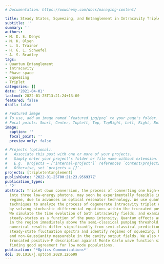 ```yaml
---
# Documentation: https://wowchemy.com/docs/managing-content/

title: Steady States, Squeezing, and Entanglement in Intracavity Triplet down Conversion
subtitle: ''
summary: ''
authors:
- M. D. E. Denys
- M. K. Olsen
- L. S. Trainor
- H. G. L. Schwefel
- A. S. Bradley
tags:
- Quantum Entanglement
- Intracavity
- Phase space
- Squeezing
- Triplet
categories: []
date: '2021-04-01'
lastmod: 2022-01-25T13:21:24+13:00
featured: false
draft: false

# Featured image
# To use, add an image named `featured.jpg/png` to your page's folder.
# Focal points: Smart, Center, TopLeft, Top, TopRight, Left, Right, BottomLeft, Bottom, BottomRight.
image:
  caption: ''
  focal_point: ''
  preview_only: false

# Projects (optional).
#   Associate this post with one or more of your projects.
#   Simply enter your project's folder or file name without extension.
#   E.g. `projects = ["internal-project"]` references `content/project/deep-learning/index.md`.
#   Otherwise, set `projects = []`.
projects: [tripletentanglement]
publishDate: '2022-01-25T00:21:23.956937Z'
publication_types:
- '2'
abstract: Triplet down conversion, the process of converting one high-energy photon
  into three low-energy photons, may soon be experimentally feasible in the optical
  regime, due to advances in optical resonator technology. We use quantum phase-space
  techniques to analyze the process of degenerate intracavity triplet down conversion
  by solving stochastic differential equations within the truncated positive-P representation.
  We simulate the time evolution of both intracavity fields, and examine the resulting
  steady-states as a function of the pump intensity. Quantum effects are most pronounced
  in the region immediately above the semi-classical pumping threshold, where our
  numerical results differ significantly from semi-classical predictions. We calculate
  steady-state fluctuation spectra and identify regimes of squeezing, bipartite entanglement,
  and non-Gaussianity measurable in the cavity output fields. We also validate the
  truncated positive-P description against Monte Carlo wave function simulations,
  finding good agreement for low mode populations.
publication: '*Optics Communications*'
doi: 10.1016/j.optcom.2020.126699
---
```

